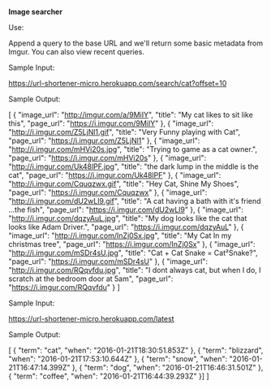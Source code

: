 **Image searcher**

Use:
            
Append a query to the base URL and we'll return some basic metadata from Imgur. You can also view recent queries.

Sample Input:
            
https://url-shortener-micro.herokuapp.com/search/cat?offset=10
            
Sample Output:

[
  {
    "image_url": "http://imgur.com/a/9MiIY",
    "title": "My cat likes to sit like this",
    "page_url": "https://i.imgur.com/9MiIY"
  },
  {
    "image_url": "http://i.imgur.com/Z5LjNl1.gif",
    "title": "Very Funny playing with Cat",
    "page_url": "https://i.imgur.com/Z5LjNl1"
  },
  {
    "image_url": "http://i.imgur.com/mHVi20s.jpg",
    "title": "Trying to game as a cat owner.",
    "page_url": "https://i.imgur.com/mHVi20s"
  },
  {
    "image_url": "http://i.imgur.com/Uk48lPF.jpg",
    "title": "the dark lump in the middle is the cat",
    "page_url": "https://i.imgur.com/Uk48lPF"
  },
  {
    "image_url": "http://i.imgur.com/Cquqzwx.gif",
    "title": "Hey Cat, Shine My Shoes",
    "page_url": "https://i.imgur.com/Cquqzwx"
  },
  {
    "image_url": "http://i.imgur.com/dU2wLl9.gif",
    "title": "A cat having a bath with it's friend ...the fish",
    "page_url": "https://i.imgur.com/dU2wLl9"
  },
  {
    "image_url": "http://i.imgur.com/dqzyAuL.jpg",
    "title": "My dog looks like the cat that looks like Adam Driver.",
    "page_url": "https://i.imgur.com/dqzyAuL"
  },
  {
    "image_url": "http://i.imgur.com/InZj0Sx.jpg",
    "title": "My Cat In my christmas tree",
    "page_url": "https://i.imgur.com/InZj0Sx"
  },
  {
    "image_url": "http://i.imgur.com/mSDr4sU.jpg",
    "title": "Cat + Cat Snake = Cat²Snake?",
    "page_url": "https://i.imgur.com/mSDr4sU"
  },
  {
    "image_url": "http://i.imgur.com/RQqvfdu.jpg",
    "title": "I dont always cat, but when I do, I scratch at the bedroom door at 5am",
    "page_url": "https://i.imgur.com/RQqvfdu"
  }
]

Sample Input:

https://url-shortener-micro.herokuapp.com/latest

Sample Output:

[
  {
    "term": "cat",
    "when": "2016-01-21T18:30:51.853Z"
  },
  {
    "term": "blizzard",
    "when": "2016-01-21T17:53:10.644Z"
  },
  {
    "term": "snow",
    "when": "2016-01-21T16:47:14.399Z"
  },
  {
    "term": "dog",
    "when": "2016-01-21T16:46:31.501Z"
  },
  {
    "term": "coffee",
    "when": "2016-01-21T16:44:39.293Z"
  }]
]